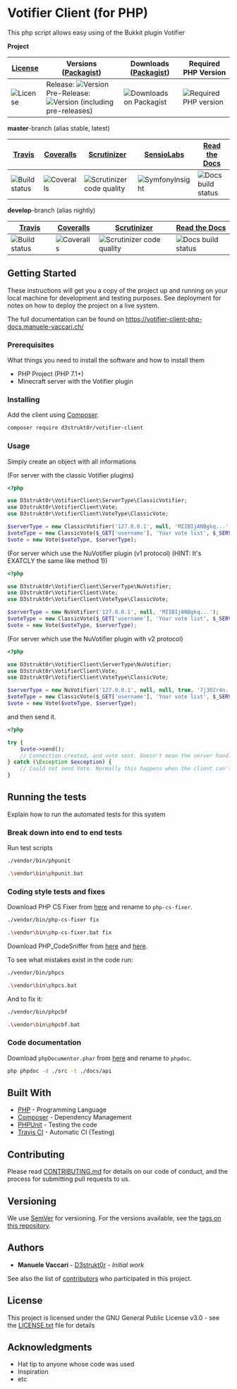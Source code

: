 # Votifier Client (for PHP)

This php script allows easy using of the Bukkit plugin Votifier

**Project**

[License][license] | Versions ([Packagist][packagist]) | Downloads ([Packagist][packagist]) | Required PHP Version
--- | --- | --- | ---
![License][license-icon] | Release: ![Version][release-icon]<br />Pre-Release: ![Version (including pre-releases)][pre-release-icon] | ![Downloads on Packagist][downloads-icon] | ![Required PHP version][php-icon]

**master**-branch (alias stable, latest)

[Travis][travis] | [Coveralls][coveralls] | [Scrutinizer][scrutinizer] | [SensioLabs][sensiolabs] | [Read the Docs][rtfd]
--- | --- | --- | --- | ---
![Build status][travis-master-icon] | ![Coveralls][coveralls-master-icon] | ![Scrutinizer code quality][scrutinizer-master-icon] | ![SymfonyInsight][insight-icon] | ![Docs build status][rtfd-master-icon]

**develop**-branch (alias nightly)

[Travis][travis] | [Coveralls][coveralls] | [Scrutinizer][scrutinizer] | [Read the Docs][rtfd]
--- | --- | --- | ---
![Build status][travis-develop-icon] | ![Coveralls][coveralls-develop-icon] | ![Scrutinizer code quality][scrutinizer-develop-icon] | ![Docs build status][rtfd-develop-icon]

[license]: https://github.com/D3strukt0r/votifier-client-php/blob/master/LICENSE.txt
[packagist]: https://packagist.org/packages/d3strukt0r/votifier-client
[travis]: https://travis-ci.com/D3strukt0r/votifier-client-php
[coveralls]: https://coveralls.io/github/D3strukt0r/votifier-client-php
[scrutinizer]: https://scrutinizer-ci.com/g/D3strukt0r/votifier-client-php/
[sensiolabs]: https://insight.symfony.com/projects/6056fd3d-1c44-4fa9-981d-c99ba2192c0f
[rtfd]: https://readthedocs.org/projects/votifier-client-php/

[license-icon]: https://img.shields.io/packagist/l/d3strukt0r/votifier-client
[release-icon]: https://img.shields.io/packagist/v/d3strukt0r/votifier-client
[pre-release-icon]: https://img.shields.io/packagist/v/d3strukt0r/votifier-client?include_prereleases
[downloads-icon]: https://img.shields.io/packagist/dt/d3strukt0r/votifier-client
[php-icon]: https://img.shields.io/packagist/php-v/d3strukt0r/votifier-client
[travis-master-icon]: https://img.shields.io/travis/com/D3strukt0r/votifier-client-php/master
[travis-develop-icon]: https://img.shields.io/travis/com/D3strukt0r/votifier-client-php/develop
[coveralls-master-icon]: https://img.shields.io/coveralls/github/D3strukt0r/votifier-client-php/master
[coveralls-develop-icon]: https://img.shields.io/coveralls/github/D3strukt0r/votifier-client-php/develop
[scrutinizer-master-icon]: https://img.shields.io/scrutinizer/quality/g/D3strukt0r/votifier-client-php/master
[scrutinizer-develop-icon]: https://img.shields.io/scrutinizer/quality/g/D3strukt0r/votifier-client-php/develop
[insight-icon]: https://insight.symfony.com/projects/6056fd3d-1c44-4fa9-981d-c99ba2192c0f/mini.svg
[rtfd-master-icon]: https://img.shields.io/readthedocs/votifier-client-php/stable
[rtfd-develop-icon]: https://img.shields.io/readthedocs/votifier-client-php/latest

## Getting Started

These instructions will get you a copy of the project up and running on your local machine for development and testing purposes. See deployment for notes on how to deploy the project on a live system.

The full documentation can be found on https://votifier-client-php-docs.manuele-vaccari.ch/

### Prerequisites

What things you need to install the software and how to install them

* PHP Project (PHP 7.1+)
* Minecraft server with the Votifier plugin

### Installing

Add the client using [Composer](http://getcomposer.org/).
```bash
composer require d3strukt0r/votifier-client
```

### Usage

Simply create an object with all informations

(For server with the classic Votifier plugins)
```php
<?php

use D3strukt0r\VotifierClient\ServerType\ClassicVotifier;
use D3strukt0r\VotifierClient\Vote;
use D3strukt0r\VotifierClient\VoteType\ClassicVote;

$serverType = new ClassicVotifier('127.0.0.1', null, 'MIIBIjANBgkq...');
$voteType = new ClassicVote($_GET['username'], 'Your vote list', $_SERVER['REMOTE_ADDR']);
$vote = new Vote($voteType, $serverType);
```

(For server which use the NuVotifier plugin (v1 protocol) (HINT: It's EXATCLY the same like method 1))
```php
<?php

use D3strukt0r\VotifierClient\ServerType\NuVotifier;
use D3strukt0r\VotifierClient\Vote;
use D3strukt0r\VotifierClient\VoteType\ClassicVote;

$serverType = new NuVotifier('127.0.0.1', null, 'MIIBIjANBgkq...');
$voteType = new ClassicVote($_GET['username'], 'Your vote list', $_SERVER['REMOTE_ADDR']);
$vote = new Vote($voteType, $serverType);
```

(For server which use the NuVotifier plugin with v2 protocol)
```php
<?php

use D3strukt0r\VotifierClient\ServerType\NuVotifier;
use D3strukt0r\VotifierClient\Vote;
use D3strukt0r\VotifierClient\VoteType\ClassicVote;

$serverType = new NuVotifier('127.0.0.1', null, null, true, '7j302r4n...');
$voteType = new ClassicVote($_GET['username'], 'Your vote list', $_SERVER['REMOTE_ADDR']);
$vote = new Vote($voteType, $serverType);
```

and then send it.
```php
<?php

try {
    $vote->send();
    // Connection created, and vote sent. Doesn't mean the server handled it correctly, but the client did.
} catch (\Exception $exception) {
    // Could not send Vote. Normally this happens when the client can't create a connection.
}
```

## Running the tests

Explain how to run the automated tests for this system

### Break down into end to end tests

Run test scripts

```bash
./vendor/bin/phpunit
```
```bash
.\vendor\bin\phpunit.bat
```

### Coding style tests and fixes

Download PHP CS Fixer from [here](https://cs.symfony.com/download/php-cs-fixer-v2.phar) and rename to `php-cs-fixer`.

```bash
./vendor/bin/php-cs-fixer fix
```
```bash
.\vendor\bin\php-cs-fixer.bat fix
```


Download PHP_CodeSniffer from [here](https://squizlabs.github.io/PHP_CodeSniffer/phpcs.phar) and [here](https://squizlabs.github.io/PHP_CodeSniffer/phpcbf.phar).

To see what mistakes exist in the code run:

```bash
./vendor/bin/phpcs
```
```bash
.\vendor\bin\phpcs.bat
```

And to fix it:

```bash
./vendor/bin/phpcbf
```
```bash
.\vendor\bin\phpcbf.bat
```

### Code documentation

Download `phpDocumentor.phar` from [here](http://phpdoc.org/phpDocumentor.phar) and rename to `phpdoc`.

```bash
php phpdoc -d ./src -t ./docs/api
```

## Built With

* [PHP](https://www.php.net/) - Programming Language
* [Composer](https://getcomposer.org/) - Dependency Management
* [PHPUnit](https://phpunit.de/) - Testing the code
* [Travis CI](https://travis-ci.com/) - Automatic CI (Testing)

## Contributing

Please read [CONTRIBUTING.md](CONTRIBUTING.md) for details on our code of conduct, and the process for submitting pull requests to us.

## Versioning

We use [SemVer](http://semver.org/) for versioning. For the versions available, see the [tags on this repository](https://github.com/D3strukt0r/votifier-client-php/tags). 

## Authors

* **Manuele Vaccari** - [D3strukt0r](https://github.com/D3strukt0r) - *Initial work*

See also the list of [contributors](https://github.com/D3strukt0r/votifier-client-php/contributors) who participated in this project.

## License

This project is licensed under the GNU General Public License v3.0 - see the [LICENSE.txt](LICENSE.txt) file for details

## Acknowledgments

* Hat tip to anyone whose code was used
* Inspiration
* etc
